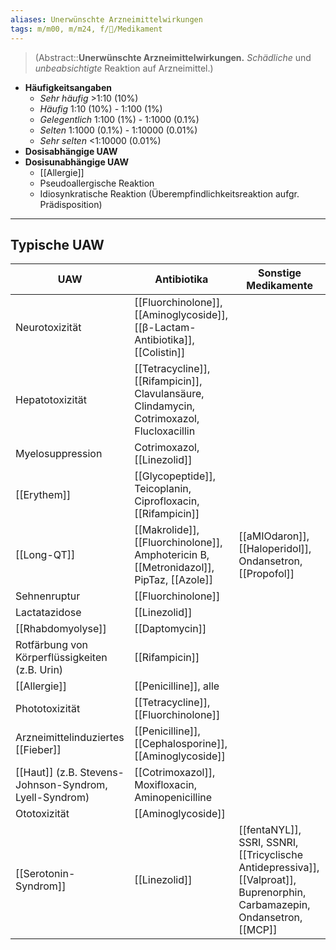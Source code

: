 ```yaml
---
aliases: Unerwünschte Arzneimittelwirkungen
tags: m/m00, m/m24, f/💊/Medikament
---
```

> (Abstract::**Unerwünschte Arzneimittelwirkungen.** *Schädliche* und *unbeabsichtigte* Reaktion auf Arzneimittel.)
- **Häufigkeitsangaben**
	- *Sehr häufig* >1:10 (10%)
	- *Häufig* 1:10 (10%) - 1:100 (1%)
	- *Gelegentlich* 1:100 (1%) - 1:1000 (0.1%)
	- *Selten* 1:1000 (0.1%) - 1:10000 (0.01%)
	- *Sehr selten* <1:10000 (0.01%)
- **Dosisabhängige UAW**
- **Dosisunabhängige UAW**
	- [[Allergie]]
	- Pseudoallergische Reaktion
	- Idiosynkratische Reaktion (Überempfindlichkeitsreaktion aufgr. Prädisposition)
---
## Typische UAW
| UAW                                                    | Antibiotika                                                                                         | Sonstige Medikamente                                      |
| ------------------------------------------------------ | --------------------------------------------------------------------------------------------------- | --------------------------------------------------------- |
| Neurotoxizität                                         | [[Fluorchinolone]], [[Aminoglycoside]], [[β-Lactam-Antibiotika]], [[Colistin]]                      |                                                           |
| Hepatotoxizität                                        | [[Tetracycline]], [[Rifampicin]], Clavulansäure, Clindamycin, Cotrimoxazol, Flucloxacillin          |                                                           |
| Myelosuppression                                       | Cotrimoxazol, [[Linezolid]]                                                                         |                                                           |
| [[Erythem]]                                            | [[Glycopeptide]], Teicoplanin, Ciprofloxacin, [[Rifampicin]]                                        |                                                           |
| [[Long-QT]]                                            | [[Makrolide]], [[Fluorchinolone]], Amphotericin B, [[Metronidazol]], PipTaz, [[Azole]] | [[aMIOdaron]], [[Haloperidol]], Ondansetron, [[Propofol]] |
| Sehnenruptur                                           | [[Fluorchinolone]]                                                                                  |                                                           |
| Lactatazidose                                          | [[Linezolid]]                                                                                       |                                                           |
| [[Rhabdomyolyse]]                                      | [[Daptomycin]]                                                                                      |                                                           |
| Rotfärbung von Körperflüssigkeiten (z.B. Urin)         | [[Rifampicin]]                                                                                      |                                                           |
| [[Allergie]]                                           | [[Penicilline]], alle                                                                               |                                                           |
| Phototoxizität                                         | [[Tetracycline]], [[Fluorchinolone]]                                                                |                                                           |
| Arzneimittelinduziertes [[Fieber]]                     | [[Penicilline]], [[Cephalosporine]], [[Aminoglycoside]]                                             |                                                           |
| [[Haut]] (z.B. Stevens-Johnson-Syndrom, Lyell-Syndrom) | [[Cotrimoxazol]], Moxifloxacin, Aminopenicilline                                                    |                                                           |
| Ototoxizität                                           | [[Aminoglycoside]]                                                                                  |                                                           |
| [[Serotonin-Syndrom]]                                      | [[Linezolid]]                                                                                       | [[fentaNYL]], SSRI, SSNRI, [[Tricyclische Antidepressiva]], [[Valproat]], Buprenorphin, Carbamazepin, Ondansetron, [[MCP]]                                                          |
